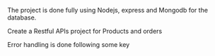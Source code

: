 The project is done fully using Nodejs, express and Mongodb for the database.

Create a Restful APIs project  for Products and orders

Error handling is done following some key